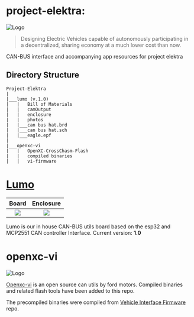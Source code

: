 # project-elektra: 
![Logo](https://raw.githubusercontent.com/Tero-Labs/project-elektra/main/lumo/photos/logo_48x48.png "Tero Labs")

> Designing Electric Vehicles capable of autonomously participating in a decentralized, sharing economy at a much lower cost than now.

     

CAN-BUS interface and accompanying app resources for project elektra


## Directory Structure
```
Project-Elektra
|
|___lumo (v.1.0)
|   |   Bill of Materials
|   |   camOutput
|   |   enclosure
|   |   photos
|   |___can bus hat.brd
|   |___can bus hat.sch
|   |___eagle.epf
|
|___openxc-vi
|   |   OpenXC-CrossChasm-Flash
|   |   compiled binaries
|   |   vi-firmware
```
# [Lumo](https://github.com/Tero-Labs/project-elektra/tree/main/lumo)
Board             |  Enclosure
:-------------------------:|:-------------------------:
![](https://raw.githubusercontent.com/Tero-Labs/project-elektra/main/lumo/photos/render_RTX.png)  |  ![](https://raw.githubusercontent.com/Tero-Labs/project-elektra/main/lumo/photos/enclosure-rtx.png)


Lumo is our in house CAN-BUS utils board based on the esp32 and MCP2551 CAN controller Interface.
Current version: __1.0__


# openxc-vi
![Logo](http://vi.openxcplatform.com/static/images/openxc-logo.png "Open XC")

[Openxc-vi](http://vi.openxcplatform.com/) is an open source can utils by ford motors. Compiled binaries and related flash tools have been added to this repo. 

The precompiled binaries were compiled from [Vehicle Interface Firmware](https://github.com/openxc/vi-firmware) repo.